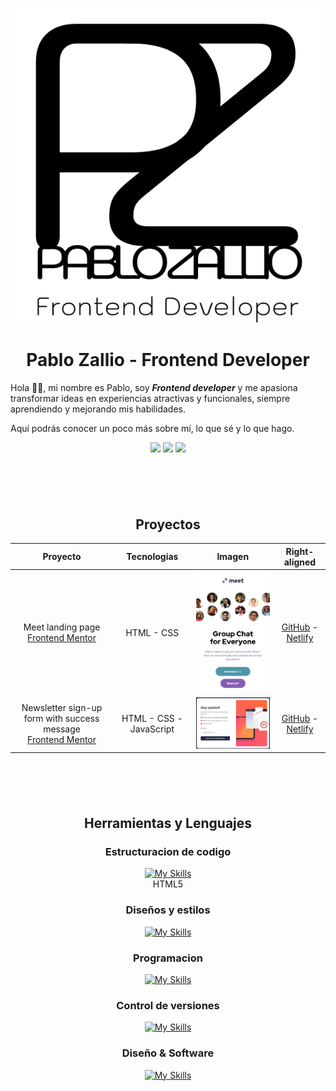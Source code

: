 
<p align="center">
  <img src="./assets/logo_negro-desk.svg" alt="Descripción de la imagen">
</p>


<center> <h1> Pablo Zallio - Frontend Developer </h1> </center>


 Hola 🙋‍♂️, mi nombre es Pablo, soy ***Frontend developer*** y me apasiona transformar ideas en experiencias atractivas y funcionales, siempre aprendiendo y mejorando mis habilidades.

Aquí podrás conocer un poco más sobre mí, lo que sé y lo que hago.

<center>
<a href="https://github.com/Pablo-Zallio-Dev"><img src="https://img.shields.io/badge/GitHub-grey?style=plastic&logo=github&logoColor=white&labelColor=black"></a>
<a href="https://www.linkedin.com/in/pablo-zallio-140b83278/"><img src="https://img.shields.io/badge/Linkedin-blue?style=plastic&logo=linkedin&logoColor=white&labelColor=black"></a>
<a href="mailto:pablozalliodev@gmail.com"><img src="https://img.shields.io/badge/Gmail-red?style=plastic&logo=gmail&logoColor=white&labelColor=black
"></a>

</center>


<center><h2 style="margin-top: 100px">Proyectos</center>


<div align="center">

| Proyecto | Tecnologias | Imagen | Right-aligned |
| :---:    |     :---:      |           :---: |          :---: |
| Meet landing page <br> [Frontend Mentor](https://www.frontendmentor.io/challenges/meet-landing-page-rbTDS6OUR)    | HTML - CSS     |  ![](./thumbnail-proyects/landing-meet.jpg)   | [GitHub](https://github.com/Pablo-Zallio-Dev/meet__landing__page) - [Netlify](https://landingmeet.netlify.app/)     |
| Newsletter sign-up form with success message <br> [Frontend Mentor](https://www.frontendmentor.io/challenges/newsletter-signup-form-with-success-message-3FC1AZbNrv)      | HTML - CSS - JavaScript |  ![](./thumbnail-proyects/newsletter.jpg)      | [GitHub](https://github.com/Pablo-Zallio-Dev/newsletter-sign-up-) - [Netlify](https://sign-up-news.netlify.app/)      |

</div>




<!-- Newsletter sign-up form with success message -->
<center><h2 style="margin-top: 100px">Herramientas y Lenguajes</center>

<center>

### Estructuracion de codigo

[![My Skills](https://skillicons.dev/icons?i=html,md)](https://skillicons.dev) <br>HTML5

### Diseños y estilos
[![My Skills](https://skillicons.dev/icons?i=css,tailwind,bootstrap,sass)](https://skillicons.dev)

### Programacion
[![My Skills](https://skillicons.dev/icons?i=js)](https://skillicons.dev)

### Control de versiones
[![My Skills](https://skillicons.dev/icons?i=git,github)](https://skillicons.dev)


### Diseño & Software
[![My Skills](https://skillicons.dev/icons?i=figma,ps,vscode)](https://skillicons.dev)





